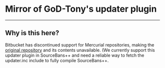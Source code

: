 # Mirror of GoD-Tony's updater plugin
---

## Why is this here?
Bitbucket has discontinued support for Mercurial repositories, making the [original repository](https://bitbucket.org/GoD_Tony/updater/) and its contents unavailable.
(We currently support this updater plugin in SourceBans++ and need a reliable way to fetch the updater.inc include to fully compile SourceBans++.
